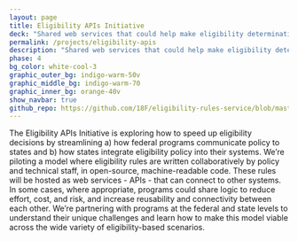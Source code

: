 ```yaml
---
layout: page
title: Eligibility APIs Initiative
deck: "Shared web services that could help make eligibility determinations for human services programs"
permalink: /projects/eligibility-apis
description: "Shared web services that could help make eligibility determinations for human services programs"
phase: 4
bg_color: white-cool-3
graphic_outer_bg: indigo-warm-50v
graphic_middle_bg: indigo-warm-70
graphic_inner_bg: orange-40v
show_navbar: true
github_repo: https://github.com/18F/eligibility-rules-service/blob/master/README.md
---
```


The Eligibility APIs Initiative is exploring how to speed up eligibility decisions by streamlining a) how federal programs communicate policy to states and b) how states integrate eligibility policy into their systems. We’re piloting a model where eligibility rules are written collaboratively by policy and technical staff, in open-source, machine-readable code. These rules will be hosted as web services - APIs - that can connect to other systems. In some cases, where appropriate, programs could share logic to reduce effort, cost, and risk, and increase reusability and connectivity between each other. We’re partnering with programs at the federal and state levels to understand their unique challenges and learn how to make this model viable across the wide variety of eligibility-based scenarios.
